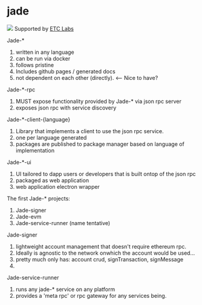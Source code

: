 # jade

![](https://www.etclabs.org/dist/resources/images/v2/logo-top.png)
Supported by [ETC Labs](https://www.etclabs.org/)

Jade-*
1. written in any language
3. can be run via docker
4. follows pristine
5. Includes github pages / generated docs
6. not dependent on each other (directly). <-- Nice to have?


Jade-*-rpc
1. MUST expose functionality provided by Jade-* via json rpc server
2. exposes json rpc with service discovery

Jade-*-client-{language}
1. Library that implements a client to use the json rpc service.
2. one per language generated
3. packages are published to package manager based on language of implementation

Jade-*-ui
1. UI tailored to dapp users or developers that is built ontop of the json rpc
2. packaged as web application
3. web application electron wrapper



The first Jade-* projects:
1. Jade-signer
2. Jade-evm
  3.  Jade-service-runner (name tentative)

Jade-signer
1.  lightweight account management that doesn't require ethereum rpc.
2. Ideally is agnostic to the network onwhich the account would be used...
3. pretty much only has: account crud, signTransaction, signMessage
4.

Jade-service-runner
1. runs any jade-*  service on any platform
2. provides a 'meta rpc' or rpc gateway for any services being.
